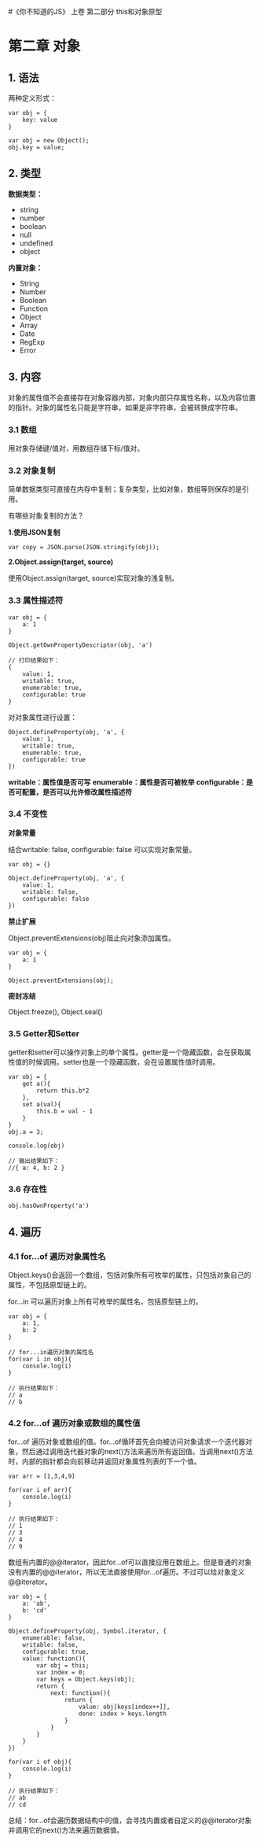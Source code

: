#《你不知道的JS》 上卷 第二部分 this和对象原型

# 第二章 对象

## 1. 语法

两种定义形式：

```
var obj = {
    key: value
}
```

```
var obj = new Object();
obj.key = value;
```

## 2. 类型

**数据类型：**

- string
- number
- boolean
- null
- undefined
- object

**内置对象：**

- String
- Number
- Boolean
- Function
- Object
- Array
- Date
- RegExp
- Error

## 3. 内容

对象的属性值不会直接存在对象容器内部，对象内部只存属性名称，以及内容位置的指针。对象的属性名只能是字符串，如果是非字符串，会被转换成字符串。


### 3.1 数组

用对象存储键/值对，用数组存储下标/值对。


### 3.2 对象复制

简单数据类型可直接在内存中复制；复杂类型，比如对象，数组等则保存的是引用。

有哪些对象复制的方法？

**1.使用JSON复制**

```
var copy = JSON.parse(JSON.stringify(obj));
```

**2.Object.assign(target, source)**

使用Object.assign(target, source)实现对象的浅复制。

### 3.3 属性描述符

```
var obj = {
	a: 1
}

Object.getOwnPropertyDescriptor(obj, 'a')

// 打印结果如下：
{
    value: 1, 
    writable: true, 
    enumerable: true, 
    configurable: true
}
```

对对象属性进行设置：

```
Object.defineProperty(obj, 'a', {
    value: 1,
    writable: true, 
    enumerable: true, 
    configurable: true
})
```

**writable：属性值是否可写**
**enumerable：属性是否可被枚举**
**configurable：是否可配置，是否可以允许修改属性描述符**

### 3.4 不变性

**对象常量**

结合writable: false, configurable: false 可以实现对象常量。


```
var obj = {}

Object.defineProperty(obj, 'a', {
	value: 1,
	writable: false,
	configurable: false
})
```



**禁止扩展**

Object.preventExtensions(obj)阻止向对象添加属性。

```
var obj = {
	a: 1
}

Object.preventExtensions(obj);
```

**密封冻结**

Object.freeze(), Object.seal()

### 3.5 Getter和Setter

getter和setter可以操作对象上的单个属性。getter是一个隐藏函数，会在获取属性值的时候调用。setter也是一个隐藏函数，会在设置属性值时调用。

```
var obj = {
	get a(){
		return this.b*2
	},
	set a(val){
		this.b = val - 1
	}
}
obj.a = 3;

console.log(obj)

// 输出结果如下：
//{ a: 4, b: 2 }
```

### 3.6 存在性

```
obj.hasOwnProperty('a')
```

## 4. 遍历

### 4.1 for...of 遍历对象属性名

Object.keys()会返回一个数组，包括对象所有可枚举的属性，只包括对象自己的属性，不包括原型链上的。

for...in 可以遍历对象上所有可枚举的属性名，包括原型链上的。

```
var obj = {
	a: 1, 
	b: 2
}

// for...in遍历对象的属性名
for(var i in obj){
	console.log(i)
}

// 执行结果如下： 
// a
// b
```


### 4.2 for...of 遍历对象或数组的属性值


for...of 遍历对象或数组的值。for...of循环首先会向被访问对象请求一个迭代器对象，然后通过调用迭代器对象的next()方法来遍历所有返回值。当调用next()方法时，内部的指针都会向前移动并返回对象属性列表的下一个值。

```
var arr = [1,3,4,9]

for(var i of arr){
	console.log(i)
}

// 执行结果如下：
// 1
// 3
// 4
// 9
```

数组有内置的@@iterator，因此for...of可以直接应用在数组上。但是普通的对象没有内置的@@iterator，所以无法直接使用for...of遍历。不过可以给对象定义@@iterator。

```
var obj = {
	a: 'ab',
	b: 'cd'
}

Object.defineProperty(obj, Symbol.iterator, {
	enumerable: false,
	writable: false,
	configurable: true,
	value: function(){
		var obj = this;
		var index = 0;
		var keys = Object.keys(obj);
		return {
			next: function(){
				return {
					value: obj[keys[index++]],
					done: index > keys.length
				}
			}
		}
	}
})

for(var i of obj){
	console.log(i)
}

// 执行结果如下：
// ab
// cd
```

总结：for...of会遍历数据结构中的值，会寻找内置或者自定义的@@iterator对象并调用它的next()方法来遍历数据值。





